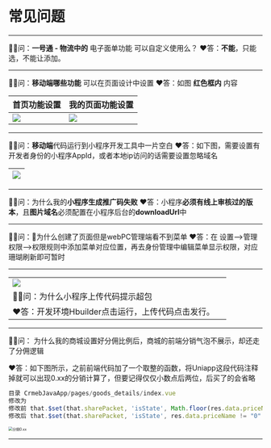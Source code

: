 # **常见问题**

***

🤷‍♂️问：**一号通 - 物流中的** 电子面单功能 可以自定义使用么？
♥️答：**不能**，只能选，不能让添加。

***

🤷‍♂️问：**移动端哪些功能** 可以在页面设计中设置
♥️答：如图 **红色框内** 内容

| 首页功能设置                          | 我的页面功能设置                      |
| ------------------------------------- | ------------------------------------- |
| ![](../../images/202112221746519.png) | ![](../../images/202112221747561.png) |

***

🤷‍♂️问：**移动端**代码运行到小程序开发工具中一片空白
♥️答：如下图，需要设置有开发者身份的小程序AppId，或者本地ip访问的话需要设置忽略域名

| ![](../../images/202112221745155.png) |
| ------------------------------------- |

***

🤷‍♂️问：为什么我的**小程序生成推广码失败**
♥️答：小程序**必须有线上审核过的版本**，且**图片域名**必须配置在小程序后台的**downloadUrl**中

***

🤷‍♂️问：为什么创建了页面但是webPC管理端看不到菜单
♥️答：在 设置-->管理权限-->权限规则中添加菜单对应位置，再去身份管理中编辑菜单显示权限，对应珊瑚刷新即可暂时

***

|                                                   |      |
| ------------------------------------------------- | ---- |
| ![](../../images/202112221745156.png)             |      |
| 🤷‍♂️问：为什么小程序上传代码提示超包                |      |
| ♥️答：开发环境Hbuilder点击运行，上传代码点击发行。 |      |

***

🤷‍♂️问： 为什么我的商城设置好分佣比例后，商城的前端分销气泡不展示，却还走了分佣逻辑

♥️答：如下图所示，之前前端代码加了一个取整的函数，将Uniapp这段代码注释掉就可以出现0.xx的分销计算了，但要记得仅仅小数点后两位，后买了的会省略

~~~js
目录 CrmebJavaApp/pages/goods_details/index.vue
修改为
修改前 that.$set(that.sharePacket, 'isState', Math.floor(res.data.priceName) != 0 ?false : true);
修改后 that.$set(that.sharePacket, 'isState', res.data.priceName != "0" ?false : true);
~~~



<img src="../../images/202203071531279.png" alt="分佣0.xx" style="zoom:50%;" />

***